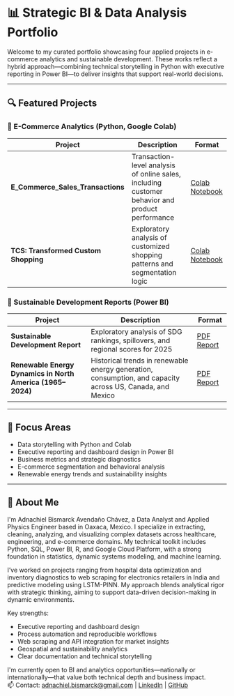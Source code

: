 # 📊 Strategic BI & Data Analysis Portfolio

Welcome to my curated portfolio showcasing four applied projects in e-commerce analytics and sustainable development. These works reflect a hybrid approach—combining technical storytelling in Python with executive reporting in Power BI—to deliver insights that support real-world decisions.

---

## 🔍 Featured Projects

### 🛒 E-Commerce Analytics (Python, Google Colab)

| Project | Description | Format |
|--------|-------------|--------|
| **E_Commerce_Sales_Transactions** | Transaction-level analysis of online sales, including customer behavior and product performance | [Colab Notebook](https://github.com/AdnachielBismarck/Portfolio_Data_Analysis/blob/main/E_Commerce_Sales_Transactions.ipynb) |
| **TCS: Transformed Custom Shopping** | Exploratory analysis of customized shopping patterns and segmentation logic | [Colab Notebook](https://github.com/AdnachielBismarck/Portfolio_Data_Analysis/blob/main/Tranformed_Custom_Shopping_Project.ipynb) |

### 🌱 Sustainable Development Reports (Power BI)

| Project | Description | Format |
|--------|-------------|--------|
| **Sustainable Development Report** | Exploratory analysis of SDG rankings, spillovers, and regional scores for 2025 | [PDF Report](https://drive.google.com/file/d/1w84Id58IhGKEqwZ0Bu3IIiY-18TDUjnU/view?usp=sharing) |
| **Renewable Energy Dynamics in North America (1965–2024)** | Historical trends in renewable energy generation, consumption, and capacity across US, Canada, and Mexico | [PDF Report](https://drive.google.com/file/d/1SbJ1Ohlu-h6TCUq-KaSp3qBT0zHDt7qm/view?usp=sharing) |

---

## 🧠 Focus Areas

- Data storytelling with Python and Colab  
- Executive reporting and dashboard design in Power BI  
- Business metrics and strategic diagnostics  
- E-commerce segmentation and behavioral analysis  
- Renewable energy trends and sustainability insights  

---

## 📌 About Me

I'm Adnachiel Bismarck Avendaño Chávez, a Data Analyst and Applied Physics Engineer based in Oaxaca, Mexico. I specialize in extracting, cleaning, analyzing, and visualizing complex datasets across healthcare, engineering, and e-commerce domains. My technical toolkit includes Python, SQL, Power BI, R, and Google Cloud Platform, with a strong foundation in statistics, dynamic systems modeling, and machine learning.

I’ve worked on projects ranging from hospital data optimization and inventory diagnostics to web scraping for electronics retailers in India and predictive modeling using LSTM-PINN. My approach blends analytical rigor with strategic thinking, aiming to support data-driven decision-making in dynamic environments.

Key strengths:
- Executive reporting and dashboard design  
- Process automation and reproducible workflows  
- Web scraping and API integration for market insights  
- Geospatial and sustainability analytics  
- Clear documentation and technical storytelling  

I'm currently open to BI and analytics opportunities—nationally or internationally—that value both technical depth and business impact.  
📫 Contact: adnachiel.bismarck@gmail.com | [LinkedIn](https://www.linkedin.com/in/adnachiel-bismarck-avenda%C3%B1o-chavez-9089a128b/) | [GitHub](https://github.com/AdnachielBismarck)
